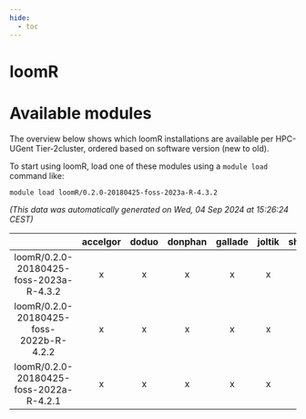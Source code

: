 ```yaml
---
hide:
  - toc
---
```


loomR
=====

# Available modules


The overview below shows which loomR installations are available per HPC-UGent Tier-2cluster, ordered based on software version (new to old).

To start using loomR, load one of these modules using a `module load` command like:

```shell
module load loomR/0.2.0-20180425-foss-2023a-R-4.3.2
```

*(This data was automatically generated on Wed, 04 Sep 2024 at 15:26:24 CEST)*  

| |accelgor|doduo|donphan|gallade|joltik|shinx|skitty|
| :---: | :---: | :---: | :---: | :---: | :---: | :---: | :---: |
|loomR/0.2.0-20180425-foss-2023a-R-4.3.2|x|x|x|x|x|-|x|
|loomR/0.2.0-20180425-foss-2022b-R-4.2.2|x|x|x|x|x|-|x|
|loomR/0.2.0-20180425-foss-2022a-R-4.2.1|x|x|x|x|x|-|x|
